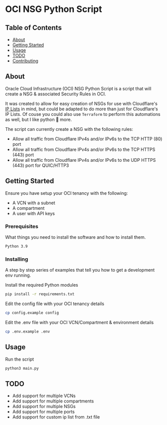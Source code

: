 # OCI NSG Python Script

## Table of Contents

- [About](#about)
- [Getting Started](#getting_started)
- [Usage](#usage)
- [TODO](#todo)
- [Contributing](./CONTRIBUTING.md)

## About <a name = "about"></a>

Oracle Cloud Infrastructure (OCI) NSG Python Script is a script that will create a NSG & associated Security Rules in OCI.

It was created to allow for easy creation of NSGs for use with Cloudflare's [IP Lists](https://www.cloudflare.com/ips/) in mind, but could be adapted to do more than just for Cloudflare's IP Lists.
Of couse you could also use `Terraform` to perform this automations as well, but I like python 🐍 more.

The script can currently create a NSG with the following rules:

- Allow all traffic from Cloudflare IPv4s and/or IPv6s to the TCP HTTP (80) port
- Allow all traffic from Cloudflare IPv4s and/or IPv6s to the TCP HTTPS (443) port
- Allow all traffic from Cloudflare IPv4s and/or IPv6s to the UDP HTTPS (443) port for QUIC/HTTP3

## Getting Started <a name = "getting_started"></a>

Ensure you have setup your OCI tenancy with the following:

- A VCN with a subnet
- A compartment
- A user with API keys

### Prerequisites

What things you need to install the software and how to install them.

```bash
Python 3.9
```

### Installing

A step by step series of examples that tell you how to get a development env running.

Install the required Python modules

```bash
pip install -r requirements.txt
```

Edit the config file with your OCI tenancy details

```bash
cp config.example config
```

Edit the .env file with your OCI VCN/Compartment & environment details

```bash
cp .env.example .env
```

## Usage <a name = "usage"></a>

Run the script

```bash
python3 main.py
```

## TODO <a name = "todo"></a>

- Add support for multiple VCNs
- Add support for multiple compartments
- Add support for multiple NSGs
- Add support for multiple ports
- Add support for custom ip list from .txt file
